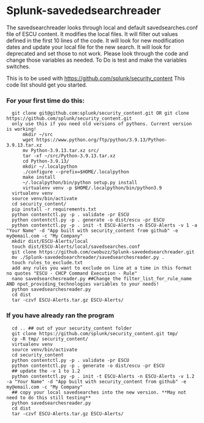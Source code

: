 # Splunk-savededsearchreader
The savedsearchreader looks through local and default savedsearches.conf file of ESCU content. It modifies the local files. It will filter out values defined in the first 10 lines of the code. It will look for new modification dates and update your local file for the new search. It will look for deprecated and set those to not work. Please look through the code and change those variables as needed. To Do is test and make the variables switches.


This is to be used with https://github.com/splunk/security_content
This code list should get you started.
### For your first time do this:
```
  git clone git@github.com:splunk/security_content.git OR git clone https://github.com/splunk/security_content.git
  only use this if you need old versions of pythons. Current version is working!
      mkdir ~/src
      wget https://www.python.org/ftp/python/3.9.13/Python-3.9.13.tar.xz
      mv Python-3.9.13.tar.xz src/
      tar -xf ~/src/Python-3.9.13.tar.xz 
      cd Python-3.9.13/
      mkdir ~/.localpython
      ./configure --prefix=$HOME/.localpython
      make install
      ~/.localpython/bin/python setup.py install
      virtualenv venv -p $HOME/.localpython/bin/python3.9
  virtualenv venv
  source venv/bin/activate
  cd security_content/
  pip install -r requirements.txt
  python contentctl.py -p . validate -pr ESCU
  python contentctl.py -p . generate -o dist/escu -pr ESCU
  python contentctl.py -p . init -t ESCU-Alerts -n ESCU-Alerts -v 1 -a "Your Name" -d "App built with security_content from github" -e my@email.com -c "My Company"
  mkdir dist/ESCU-Alerts/local
  touch dist/ESCU-Alerts/local/savedsearches.conf
  git clone https://github.com/cwobuzz/Splunk-savededsearchreader.git
  mv ./Splunk-savededsearchreader/savedsearchesreader.py .
  touch rules_to_exclude.txt
  add any rules you want to exclude on line at a time in this format no quotes "ESCU - CHCP Command Execution - Rule"
  nano savedsearchesreader.py ##Change the filter_list_for_rule_name AND nput_providing_technologies variables to your needs!
  python savedsearchesreader.py
  cd dist
  tar -czvf ESCU-Alerts.tar.gz ESCU-Alerts/
```  
### If you have already ran the program
```
  cd .. ## out of your security_content folder
  git clone https://github.com/splunk/security_content.git tmp/
  cp -R tmp/ security_content/
  virtualenv venv
  source venv/bin/activate
  cd security_content
  python contentctl.py -p . validate -pr ESCU
  python contentctl.py -p . generate -o dist/escu -pr ESCU
  ## update the -v 1 to 1.2
  python contentctl.py -p . init -t ESCU-Alerts -n ESCU-Alerts -v 1.2 -a "Your Name" -d "App built with security_content from github" -e my@email.com -c "My Company"
  ## copy your local savedsearches into the new version. **May not need to do this still testing**
  python savedsearchesreader.py
  cd dist
  tar -czvf ESCU-Alerts.tar.gz ESCU-Alerts/

  ```
